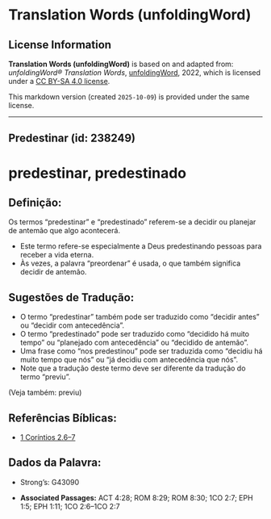 # Translation Words (unfoldingWord)

## License Information

**Translation Words (unfoldingWord)** is based on and adapted from: _unfoldingWord® Translation Words_, [unfoldingWord](https://unfoldingword.org/utw), 2022, which is licensed under a [CC BY-SA 4.0 license](https://creativecommons.org/licenses/by-sa/4.0/legalcode.en).

This markdown version (created `2025-10-09`) is provided under the same license.



--------------------------------

## Predestinar (id: 238249)

predestinar, predestinado
=========================

Definição:
----------

Os termos “predestinar” e “predestinado” referem\-se a decidir ou planejar de antemão que algo acontecerá.

* Este termo refere\-se especialmente a Deus predestinando pessoas para receber a vida eterna.
* Às vezes, a palavra “preordenar” é usada, o que também significa decidir de antemão.

Sugestões de Tradução:
----------------------

* O termo “predestinar” também pode ser traduzido como “decidir antes” ou “decidir com antecedência”.
* O termo “predestinado” pode ser traduzido como “decidido há muito tempo” ou “planejado com antecedência” ou “decidido de antemão”.
* Uma frase como “nos predestinou” pode ser traduzida como “decidiu há muito tempo que nós” ou “já decidiu com antecedência que nós”.
* Note que a tradução deste termo deve ser diferente da tradução do termo “previu”.

(Veja também: previu)

Referências Bíblicas:
---------------------

* [1 Coríntios 2\.6–7](https://ref.ly/1Cor2:6-1Cor2:7)

Dados da Palavra:
-----------------

* Strong’s: G43090

* **Associated Passages:** ACT 4:28; ROM 8:29; ROM 8:30; 1CO 2:7; EPH 1:5; EPH 1:11; 1CO 2:6–1CO 2:7

